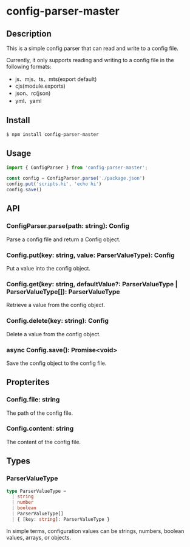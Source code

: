 # config-parser-master

## Description
This is a simple config parser that can read and write to a config file.

Currently, it only supports reading and writing to a config file in the following formats:
* js、mjs、ts、mts(export default)
* cjs(module.exports)
* json、rc(json)
* yml、yaml

## Install

```bash
$ npm install config-parser-master
```

## Usage
```js
import { ConfigParser } from 'config-parser-master';

const config = ConfigParser.parse('./package.json')
config.put('scripts.hi', 'echo hi')
config.save()

```

## API

### ConfigParser.parse(path: string): Config
Parse a config file and return a Config object.

### Config.put(key: string, value: ParserValueType): Config
Put a value into the config object.

### Config.get(key: string, defaultValue?: ParserValueType | ParserValueType[]): ParserValueType
Retrieve a value from the config object.

### Config.delete(key: string): Config
Delete a value from the config object.

### async Config.save(): Promise&lt;void&gt;
Save the config object to the config file.


## Propterites

### Config.file: string
The path of the config file.

### Config.content: string
The content of the config file.

## Types

### ParserValueType
```ts
type ParserValueType =
  | string
  | number
  | boolean
  | ParserValueType[]
  | { [key: string]: ParserValueType }
```
In simple terms, configuration values can be strings, numbers, boolean values, arrays, or objects.

